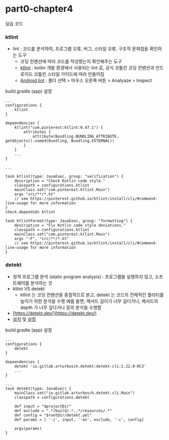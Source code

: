 # part0-chapter4
실습 코드


### ktlint
- lint : 코드를 분석하여, 프로그램 오류, 버그, 스타일 오류, 구조적 문제점을 확인하는 도구
    - 코딩 컨벤션에 따라 코드를 작성했는지 확인해주는 도구
    - [ktlint](https://pinterest.github.io/ktlint/) : kotlin 개발 환경에서 사용되는 lint 로, 공식 코틀린 코딩 컨벤션과 안드로이드 코틀린 스타일 가이드에 따라 만들어짐
    - [Android lint](https://developer.android.com/studio/write/lint?hl=ko) : 폴더 선택 > 마우스 오른쪽 버튼 > Analyaze > Inspect


build.gradle (app) 설정
```
...
configurations {
    ktlint
}

depeendencies {
    ktlint("com.pinterest:ktlint:0.47.1") {
        attributes {
            attribute(Bundling.BUNDLING_ATTRIBUTE, getObjects().named(Bundling, Bundling.EXTERNAL))
        }
    }    
    ...
}

...

task ktlint(type: JavaExec, group: "verification") {
    description = "Check Kotlin code style."
    classpath = configurations.ktlint
    mainClass.set("com.pinterest.ktlint.Main")
    args "src/**/*.kt"
    // see https://pinterest.github.io/ktlint/install/cli/#command-line-usage for more information
}
check.dependsOn ktlint

task ktlintFormat(type: JavaExec, group: "formatting") {
    description = "Fix Kotlin code style deviations."
    classpath = configurations.ktlint
    mainClass.set("com.pinterest.ktlint.Main")
    args "-F", "src/**/*.kt"
    // see https://pinterest.github.io/ktlint/install/cli/#command-line-usage for more information
}
```

### detekt
- 정적 프로그램 분석 (static program analysis) : 프로그램을 실행하지 않고, 소프트웨어를 분석하는 것
- ktlint VS detekt
    - ktlint 는 코딩 컨벤션을 중점적으로 본고, detekt 는 코드의 전체적인 퀄리티를 높이기 위한 분석을 수행 예를 들면, 메서드 길이가 너무 길다거나, 메서드의 depth 가 너무 깊다거나 등의 분석을 수행함
- [https://detekt.dev/](https://detekt.dev/)
- [설치](https://detekt.dev/docs/gettingstarted/gradletask) 및 [설정](https://detekt.dev/docs/introduction/configurations)


build.gradle (app) 설정
```
...
configurations {
    detekt
}

depeendencies {
    detekt 'io.gitlab.arturbosch.detekt:detekt-cli:1.22.0-RC3'
    ...
}

...
task detekt(type: JavaExec) {
    mainClass.set("io.gitlab.arturbosch.detekt.cli.Main")
    classpath = configurations.detekt

    def input = "$projectDir"
    def exclude = ".*/build/.*,.*/resources/.*"
    def config = "$rootDir/detekt.yml"
    def params = [ '-i', input, '-ex', exclude, '-c', config]

    args(params)
}
